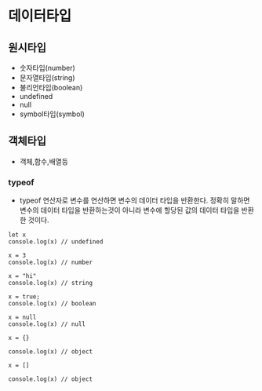 # 데이터타입

## 원시타입 
- 숫자타입(number)
- 문자열타입(string)
- 불리언타입(boolean)
- undefined
- null 
- symbol타입(symbol)

## 객체타입
- 객체,함수,배열등

### typeof 
- typeof 연산자로 변수를 연산하면 변수의 데이터 타입을 반환한다. 정확히 말하면 변수의 데이터 타입을 반환하는것이 아니라 변수에 할당된 값의 데이터 타입을 반환한 것이다.
```
let x 
console.log(x) // undefined

x = 3 
console.log(x) // number

x = "hi"
console.log(x) // string

x = true;
console.log(x) // boolean

x = null
console.log(x) // null

x = {}

console.log(x) // object

x = []

console.log(x) // object

```